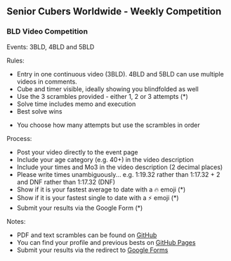 ## Senior Cubers Worldwide - Weekly Competition

### BLD Video Competition

Events: 3BLD, 4BLD and 5BLD

Rules:
- Entry in one continuous video (3BLD). 4BLD and 5BLD can use multiple videos in comments.
- Cube and timer visible, ideally showing you blindfolded as well
- Use the 3 scrambles provided - either 1, 2 or 3 attempts (*)
- Solve time includes memo and execution
- Best solve wins

* You choose how many attempts but use the scrambles in order

Process:
- Post your video directly to the event page
- Include your age category (e.g. 40+) in the video description
- Include your times and Mo3 in the video description (2 decimal places)
- Please write times unambiguously...
  e.g. 1:19.32 rather than 1:17.32 + 2 and DNF rather than 1:17.32 (DNF)
- Show if it is your fastest average to date with a 🔥 emoji (*)
- Show if it is your fastest single to date with a ⚡ emoji (*)
- Submit your results via the Google Form (*)

Notes:

* PDF and text scrambles can be found on [GitHub](https://github.com/Logiqx/scw-comp/tree/master/docs)
* You can find your profile and previous bests on [GitHub Pages](../results.md)
* Submit your results via the redirect to [Google Forms](../submit.html)



<!-- Global site tag (gtag.js) - Google Analytics -->

<script async src="https://www.googletagmanager.com/gtag/js?id=UA-86348435-3"></script>
<script>window.dataLayer = window.dataLayer || []; function gtag() {dataLayer.push(arguments);} gtag('js', new Date()); gtag('config', 'UA-86348435-3');</script>
